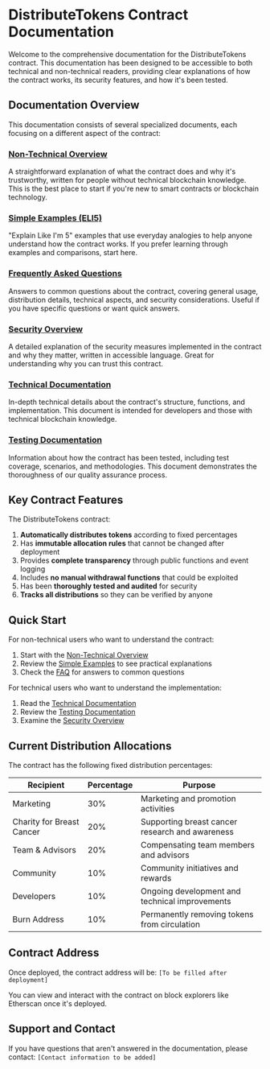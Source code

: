 # DistributeTokens Contract Documentation

Welcome to the comprehensive documentation for the DistributeTokens contract. This documentation has been designed to be accessible to both technical and non-technical readers, providing clear explanations of how the contract works, its security features, and how it's been tested.

## Documentation Overview

This documentation consists of several specialized documents, each focusing on a different aspect of the contract:

### [Non-Technical Overview](./DistributeTokens-Overview.md)

A straightforward explanation of what the contract does and why it's trustworthy, written for people without technical blockchain knowledge. This is the best place to start if you're new to smart contracts or blockchain technology.

### [Simple Examples (ELI5)](./DistributeTokens-ELI5.md)

"Explain Like I'm 5" examples that use everyday analogies to help anyone understand how the contract works. If you prefer learning through examples and comparisons, start here.

### [Frequently Asked Questions](./DistributeTokens-FAQ.md)

Answers to common questions about the contract, covering general usage, distribution details, technical aspects, and security considerations. Useful if you have specific questions or want quick answers.

### [Security Overview](./DistributeTokens-Security.md)

A detailed explanation of the security measures implemented in the contract and why they matter, written in accessible language. Great for understanding why you can trust this contract.

### [Technical Documentation](./DistributeTokens-Technical.md)

In-depth technical details about the contract's structure, functions, and implementation. This document is intended for developers and those with technical blockchain knowledge.

### [Testing Documentation](./DistributeTokens-Testing.md)

Information about how the contract has been tested, including test coverage, scenarios, and methodologies. This document demonstrates the thoroughness of our quality assurance process.

## Key Contract Features

The DistributeTokens contract:

1. **Automatically distributes tokens** according to fixed percentages
2. Has **immutable allocation rules** that cannot be changed after deployment
3. Provides **complete transparency** through public functions and event logging
4. Includes **no manual withdrawal functions** that could be exploited
5. Has been **thoroughly tested and audited** for security
6. **Tracks all distributions** so they can be verified by anyone

## Quick Start

For non-technical users who want to understand the contract:
1. Start with the [Non-Technical Overview](./DistributeTokens-Overview.md)
2. Review the [Simple Examples](./DistributeTokens-ELI5.md) to see practical explanations
3. Check the [FAQ](./DistributeTokens-FAQ.md) for answers to common questions

For technical users who want to understand the implementation:
1. Read the [Technical Documentation](./DistributeTokens-Technical.md)
2. Review the [Testing Documentation](./DistributeTokens-Testing.md)
3. Examine the [Security Overview](./DistributeTokens-Security.md)

## Current Distribution Allocations

The contract has the following fixed distribution percentages:

| Recipient | Percentage | Purpose |
|-----------|------------|---------|
| Marketing | 30% | Marketing and promotion activities |
| Charity for Breast Cancer | 20% | Supporting breast cancer research and awareness |
| Team & Advisors | 20% | Compensating team members and advisors |
| Community | 10% | Community initiatives and rewards |
| Developers | 10% | Ongoing development and technical improvements |
| Burn Address | 10% | Permanently removing tokens from circulation |

## Contract Address

Once deployed, the contract address will be:
`[To be filled after deployment]`

You can view and interact with the contract on block explorers like Etherscan once it's deployed.

## Support and Contact

If you have questions that aren't answered in the documentation, please contact:
`[Contact information to be added]` 